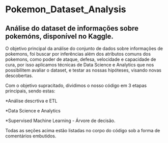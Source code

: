 # Pokemon_Dataset_Analysis
## Análise do dataset de informações sobre pokemóns, disponível no Kaggle.


O objetivo principal da análise do conjunto de dados sobre informações de pokemons, foi buscar por inferências além dos atributos comuns dos pokemons, como poder de ataque, defesa, velocidade e capacidade de cura, por isso aplicamos técnicas de Data Science e Analytics que nos possibilitem avaliar o dataset, e testar as nossas hipóteses, visando novas descobertas. 

Com o objetivo supracitado, dividimos o nosso código em 3 etapas principais, sendo estas: 

*Análise descrtiva e ETL  

*Data Science e Analytics

*Supervised Machine Learning - Árvore de decisão. 

Todas as seções acima estão listadas no corpo do código sob a forma de comentários embutidos. 
